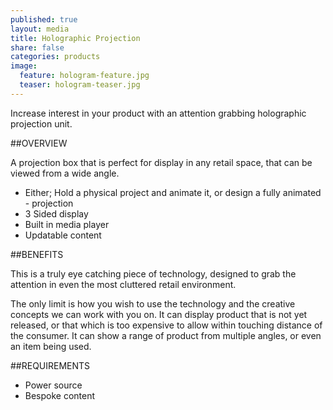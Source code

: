 ```yaml
---
published: true
layout: media
title: Holographic Projection
share: false
categories: products
image:
  feature: hologram-feature.jpg
  teaser: hologram-teaser.jpg
---
```


Increase interest in your product with an attention grabbing holographic projection unit.

##OVERVIEW

A projection box that is perfect for display in any retail space, that can be viewed from a wide angle.

- Either; Hold a physical project and animate it, or design a fully animated - projection
- 3 Sided display
- Built in media player
- Updatable content

##BENEFITS

This is a truly eye catching piece of technology, designed to grab the attention in even the most cluttered retail environment.

The only limit is how you wish to use the technology and the creative concepts we can work with you on. It can display product that is not yet released, or that which is too expensive to allow within touching distance of the consumer. It can show a range of product from multiple angles, or even an item being used.

##REQUIREMENTS

- Power source
- Bespoke content
